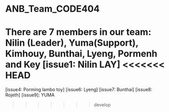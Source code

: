 # ANB_Team_CODE404

There are 7 members in our team: Nilin (Leader), Yuma(Support), Kimhouy, Bunthai, Lyeng, Pormenh and Key
[issue1: Nilin LAY]
<<<<<<< HEAD
=======
[issue4: Porming lambo toy]
[issue6: Lyeng]
[issue7: Bunthai]
[issue8: Rojeth]
[issue9]: YUMA

> > > > > > > develop
